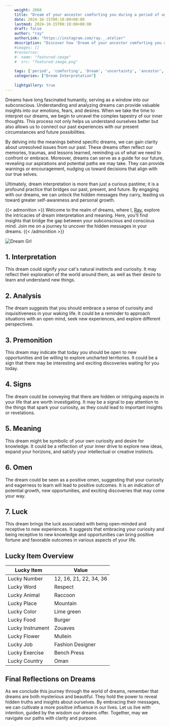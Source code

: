 ```yaml
---
    weight: 2068
    title: "Dream of your ancestor comforting you during a period of uncertainty."  # Assuming 'title' column exists
    date: 2024-10-15T00:10:00+08:00
    lastmod: 2024-10-15T00:10:00+08:00
    draft: false
    author: "ray"
    authorLink: "https://instagram.com/ray._.atelier"
    description: "Discover how 'Dream of your ancestor comforting you during a period of uncertainty.' can interpret your future and uncover its significant meanings in your life."
    #images: []
    #resources:
    #- name: "featured-image"
    #  src: "featured-image.png"
    
    tags: ['period', 'comforting', 'Dream', 'uncertainty', 'ancestor', 'you']
    categories: ["Dream Interpretation"]
    
    lightgallery: true
---
```

    
Dreams have long fascinated humanity, serving as a window into our subconscious. Understanding and analyzing dreams can provide valuable insights into our emotions, fears, and desires. When we take the time to interpret our dreams, we begin to unravel the complex tapestry of our inner thoughts. This process not only helps us understand ourselves better but also allows us to connect our past experiences with our present circumstances and future possibilities.

By delving into the meanings behind specific dreams, we can gain clarity about unresolved issues from our past. These dreams often reflect our memories, traumas, and lessons learned, reminding us of what we need to confront or embrace. Moreover, dreams can serve as a guide for our future, revealing our aspirations and potential paths we may take. They can provide warnings or encouragement, nudging us toward decisions that align with our true selves.

Ultimately, dream interpretation is more than just a curious pastime; it is a profound practice that bridges our past, present, and future. By engaging with our dreams, we can unlock the hidden messages they carry, leading us toward greater self-awareness and personal growth.

{{< admonition >}}
Welcome to the realm of dreams, where I, [Ray](https://instagram.com/ray._.atelier), explore the intricacies of dream interpretation and meaning. Here, you’ll find insights that bridge the gap between your subconscious and conscious mind. Join me on a journey to uncover the hidden messages in your dreams.
{{< /admonition >}}

![Dream Grl](https://cdn.pixabay.com/photo/2017/11/02/03/35/gothic-2910057_1280.jpg "Dream Grl")

## 1. Interpretation
 This dream could signify your cat's natural instincts and curiosity. It may reflect their exploration of the world around them, as well as their desire to learn and understand new things.

## 2. Analysis
 The dream suggests that you should embrace a sense of curiosity and inquisitiveness in your waking life. It could be a reminder to approach situations with an open mind, seek new experiences, and explore different perspectives.

## 3. Premonition
 This dream may indicate that today you should be open to new opportunities and be willing to explore uncharted territories. It could be a sign that there may be interesting and exciting discoveries waiting for you today.

## 4. Signs
 The dream could be conveying that there are hidden or intriguing aspects in your life that are worth investigating. It may be a signal to pay attention to the things that spark your curiosity, as they could lead to important insights or revelations.

## 5. Meaning
 This dream might be symbolic of your own curiosity and desire for knowledge. It could be a reflection of your inner drive to explore new ideas, expand your horizons, and satisfy your intellectual or creative instincts.

## 6. Omen
 The dream could be seen as a positive omen, suggesting that your curiosity and eagerness to learn will lead to positive outcomes. It is an indication of potential growth, new opportunities, and exciting discoveries that may come your way.

## 7. Luck
 This dream brings the luck associated with being open-minded and receptive to new experiences. It suggests that embracing your curiosity and being receptive to new knowledge and opportunities can bring positive fortune and favorable outcomes in various aspects of your life.

## Lucky Item Overview
| Lucky Item          | Value              |
|---------------|--------------------|
| Lucky Number        | 12, 16, 21, 22, 34, 36  |
| Lucky Word          | Respect |
| Lucky Animal        | Raccoon |
| Lucky Place         | Mountain     |
| Lucky Color         | Lime green     |
| Lucky Food          | Burger      |
| Lucky Instrument    | Zouaves |
| Lucky Flower        | Mullein    |
| Lucky Job           | Fashion Designer       |
| Lucky Exercise      | Bench Press  |
| Lucky Country       | Oman    |


##  Final Reflections on Dreams

As we conclude this journey through the world of dreams, remember that dreams are both mysterious and beautiful. They hold the power to reveal hidden truths and insights about ourselves. By embracing their messages, we can cultivate a more positive influence in our lives. Let us live with intention, guided by the wisdom our dreams offer. Together, may we navigate our paths with clarity and purpose.
